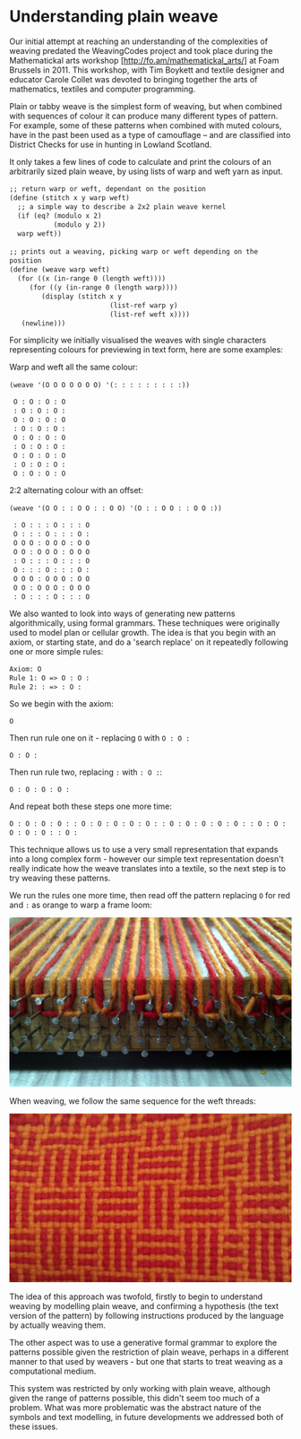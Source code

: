 # Understanding plain weave 

Our initial attempt at reaching an understanding of the complexities
 of weaving predated the WeavingCodes project and took
 place during the Mathematickal arts workshop
 [http://fo.am/mathematickal_arts/] at Foam Brussels in 2011. This
 workshop, with Tim Boykett and textile designer and educator Carole
 Collet was devoted to bringing together the arts of mathematics,
 textiles and computer programming.

Plain or tabby weave is the simplest form of weaving, but when
combined with sequences of colour it can produce many different types
of pattern. For example, some of these patterns when combined with
muted colours, have in the past been used as a type of camouflage –
and are classified into District Checks for use in hunting in Lowland
Scotland.

It only takes a few lines of code to calculate and print the colours
of an arbitrarily sized plain weave, by using lists of warp and weft
yarn as input.

    ;; return warp or weft, dependant on the position
    (define (stitch x y warp weft)
      ;; a simple way to describe a 2x2 plain weave kernel
      (if (eq? (modulo x 2)
               (modulo y 2))
      warp weft))

    ;; prints out a weaving, picking warp or weft depending on the position
    (define (weave warp weft)
      (for ((x (in-range 0 (length weft))))
         (for ((y (in-range 0 (length warp))))
            (display (stitch x y 
                             (list-ref warp y)
                             (list-ref weft x))))
       (newline)))

For simplicity we initially visualised the weaves with single
characters representing colours for previewing in text form, here are
some examples:

Warp and weft all the same colour:

`(weave '(O O O O O O O) '(: : : : : : : : :))`

     O : O : O : O
     : O : O : O :
     O : O : O : O
     : O : O : O :
     O : O : O : O
     : O : O : O :
     O : O : O : O
     : O : O : O :
     O : O : O : O

2:2 alternating colour with an offset:

`(weave '(O O : : O O : : O O) '(O : : O O : : O O :))`

     : O : : : O : : : O
     O : : : O : : : O :
     O O O : O O O : O O
     O O : O O O : O O O
     : O : : : O : : : O
     O : : : O : : : O :
     O O O : O O O : O O
     O O : O O O : O O O
     : O : : : O : : : O

We also wanted to look into ways of generating new patterns
algorithmically, using formal grammars. These techniques were
originally used to model plan or cellular growth. The idea is that you
begin with an axiom, or starting state, and do a 'search replace' on
it repeatedly following one or more simple rules:

    Axiom: O
    Rule 1: O => O : O :
    Rule 2: : => : O :

So we begin with the axiom:

    O

Then run rule one on it - replacing `O` with `O : O :`

    O : O :

Then run rule two, replacing `:` with `: O :`:

    O : O : O : O :

And repeat both these steps one more time:

    O : O : O : O : : O : O : O : O : O : : O : O : O : O : O : : O : O : O : O : O : : O :

This technique allows us to use a very small representation that
expands into a long complex form - however our simple text
representation doesn't really indicate how the weave translates into a
textile, so the next step is to try weaving these patterns.

We run the rules one more time, then read off the pattern replacing
`O` for red and `:` as orange to warp a frame loom:

![](figures/IMAG0376.jpg)

When weaving, we follow the same sequence for the weft threads:

![](figures/IMAG0378-2.jpg)

The idea of this approach was twofold, firstly to begin to understand
weaving by modelling plain weave, and confirming a hypothesis (the
text version of the pattern) by following instructions produced by the
language by actually weaving them.

The other aspect was to use a generative formal grammar to explore the
patterns possible given the restriction of plain weave, perhaps in a
different manner to that used by weavers - but one that starts to treat
weaving as a computational medium.

This system was restricted by only working with plain weave, although
given the range of patterns possible, this didn't seem too much of a
problem. What was more problematic was the abstract nature of the
symbols and text modelling, in future developments we addressed both
of these issues.
